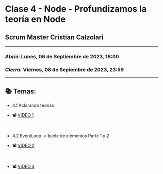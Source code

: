 # Clase 4 - Node - Profundizamos la teoría en Node
## Scrum Master Cristian Calzolari

---

### *Abrió:* Lunes, 06 de Septiembre de 2023, 18:00
### *Cierra:* Viernes, 08 de Sepiembre de 2023, 23:59

---

## 📚 Temas:

- 4.1 Aclarando teorías

- 📽 [VIDEO 1](https://drive.google.com/file/d/1Lw4LHcfjZU2ovBudGLXPMc7w0rRgMIej/view?usp=drive_link)

<br>

- 4.2 EventLoop -> bucle de elementos Parte 1 y 2

- 📽 [VIDEO 2](https://drive.google.com/file/d/1pySaw145ciOWA1sOIc_duXRHKkM1fblm/view?usp=drive_link)
<br>

- 📽 [VIDEO 3](https://drive.google.com/file/d/1ESRgv_elaHGwUkZX4Ek5nEmaKQxYplqe/view?usp=drive_link)
<br>
